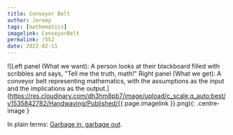 ```yaml
---
title: Conveyor Belt
author: Jeremy
tags: [mathematics]
imagelink: ConveyorBelt
permalink: /552
date: 2022-02-11
---
```


![Left panel (What we want): A person looks at their blackboard filled with scribbles and says, "Tell me the truth, math!" Right panel (What we get): A conveyor belt representing mathematics, with the assumptions as the input and the implications as the output.](https://res.cloudinary.com/dh3hm8pb7/image/upload/c_scale,q_auto:best/v1535842782/Handwaving/Published/{{ page.imagelink }}.png){: .centre-image }

In plain terms: [Garbage in, garbage out](https://en.wikipedia.org/wiki/Garbage_in%2C_garbage_out).
